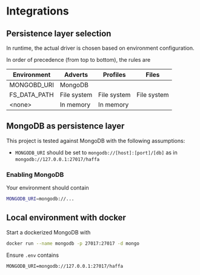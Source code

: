 # Integrations

## Persistence layer selection
In runtime, the actual driver is chosen based on environment configuration.

In order of precedence (from top to bottom), the rules are

| Environment  | Adverts     | Profiles    | Files       |
| ------------ | ----------- | ----------- | ----------- |
| MONGOBD_URI  | MongoDB     |             |             |
| FS_DATA_PATH | File system | File system | File system |
| \<none>      | In memory   | In memory   |             |

## MongoDB as persistence layer

This project is tested against MongoDB with the following assumptions:

- `MONGODB_URI` should be set to `mongodb://[host]:[port]/[db]` as in `mongodb://127.0.0.1:27017/haffa`

### Enabling MongoDB
Your environment should contain

```sh
MONGODB_URI=mongodb://...
```

## Local environment with docker

Start a dockerized MongoDB with
```sh
docker run --name mongodb -p 27017:27017 -d mongo

```
 Ensure `.env` contains
 ```env
 MONGODB_URI=mongodb://127.0.0.1:27017/haffa
 ``` 